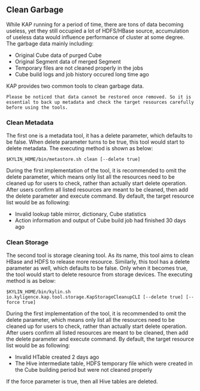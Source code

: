 ## Clean Garbage

While KAP running for a period of time, there are tons of data becoming useless, yet they still occupied a lot of HDFS/HBase source, accumulation of useless data would influence performance of cluster at some degree.  The garbage data mainly including: 

- Original Cube data of purged Cube
- Original Segment data of merged Segment
- Temporary files are not cleaned properly in the jobs
- Cube build logs and job history occured long time ago

KAP provides two common tools to clean garbage data. 

```
Please be noticed that data cannot be restored once removed. So it is essential to back up metadata and check the target resources carefully before using the tools. 
```

### Clean Metadata
The first one is a metadata tool, it has a delete parameter, which defaults to be false. When delete parameter turns to be true, this tool would start to delete metadata. The executing method is shown as below:

```$KYLIN_HOME/bin/metastore.sh clean [--delete true]```

During the first implementation of the tool, it is recommended to omit the delete parameter, which means only list all the resources need to be cleaned up for users to check, rather than actually start delete operation. After users confirm all listed resources are meant to be cleaned, then add the delete parameter and execute command. By default, the target resource list would be as following: 

- Invalid lookup table mirror, dictionary, Cube statistics
- Action information and output of Cube build job had finished 30 days ago

### Clean Storage
The second tool is storage cleaning tool. As its name, this tool aims to clean HBase and HDFS to release more resource. Similarly, this tool has a delete parameter as well, which defaults to be false. Only when it becomes true, the tool would start to delete resource from storage devices. The executing method is as below: 

```$KYLIN_HOME/bin/kylin.sh io.kyligence.kap.tool.storage.KapStorageCleanupCLI [--delete true] [--force true]```

During the first implementation of the tool, it is recommended to omit the delete parameter, which means only list all the resources need to be cleaned up for users to check, rather than actually start delete operation. After users confirm all listed resources are meant to be cleaned, then add the delete parameter and execute command. By default, the target resource list would be as following: 

- Invalid HTable created 2 days ago
- The Hive intermediate table, HDFS temporary file which were created in the Cube building period but were not cleaned properly

If the force parameter is true, then all Hive tables are deleted.
